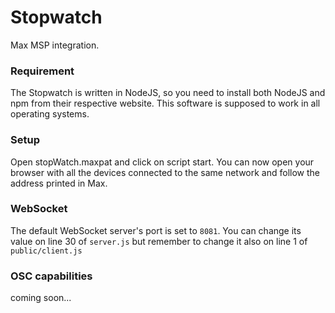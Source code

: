 # Stopwatch
Max MSP integration.

### Requirement
The Stopwatch is written in NodeJS, so you need to install both NodeJS and npm from their respective website. This software is supposed to work in all operating systems.

### Setup
Open stopWatch.maxpat and click on script start.
You can now open your browser with all the devices connected to the same network and follow the address printed in Max.

### WebSocket
The default WebSocket server's port is set to ```8081```. You can change its value on line 30 of ```server.js``` but remember to change it also on line 1 of ```public/client.js```

### OSC capabilities
coming soon...
